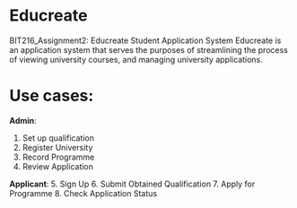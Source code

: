 # Educreate
BIT216_Assignment2: Educreate Student Application System
Educreate is an application system that serves the purposes of streamlining the process of viewing university courses, and managing university applications. 
# Use cases:

**Admin**:
1. Set up qualification 
2. Register University 
3. Record Programme
4. Review Application

**Applicant**:
5. Sign Up 
6. Submit Obtained Qualification
7. Apply for Programme
8. Check Application Status
